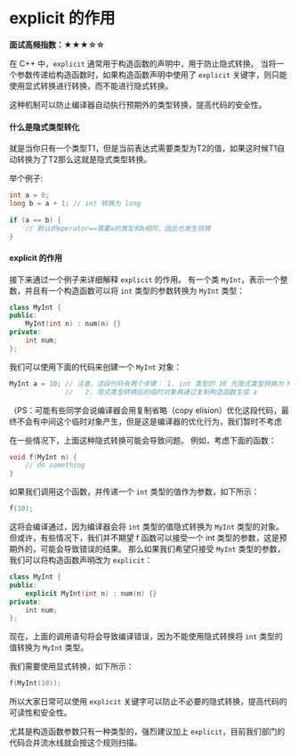 # explicit 的作用
**面试高频指数：★★★☆☆**

在 C++ 中，`explicit` 通常用于构造函数的声明中，用于防止隐式转换。
当将一个参数传递给构造函数时，如果构造函数声明中使用了 `explicit` 关键字，则只能使用显式转换进行转换，而不能进行隐式转换。

这种机制可以防止编译器自动执行预期外的类型转换，提高代码的安全性。

#### 什么是隐式类型转化

就是当你只有一个类型T1，但是当前表达式需要类型为T2的值，如果这时候T1自动转换为了T2那么这就是隐式类型转换。

举个例子:

```cpp
int a = 0;
long b = a + 1; // int 转换为 long
 
if (a == b) {
    // 默认的operator==需要a的类型和b相同，因此也发生转换
}
```

#### explicit 的作用

接下来通过一个例子来详细解释 `explicit` 的作用。
有一个类 `MyInt`，表示一个整数，并且有一个构造函数可以将 `int` 类型的参数转换为 `MyInt` 类型：

```cpp
class MyInt {
public:
    MyInt(int n) : num(n) {}
private:
    int num;
};
```
我们可以使用下面的代码来创建一个 `MyInt` 对象：
```cpp
MyInt a = 10; // 注意，这段代码有两个步骤： 1. int 类型的 10 先隐式类型转换为 MyInt 的一个临时对象
              //   2. 隐式类型转换后的临时对象再通过复制构造函数生成 a
```
（PS：可能有些同学会说编译器会用复制省略（copy elision）优化这段代码，最终不会有中间这个临时对象产生，但是这是编译器的优化行为，我们暂时不考虑

在一些情况下，上面这种隐式转换可能会导致问题。
例如，考虑下面的函数：

```cpp
void f(MyInt n) {
    // do something
}
```
如果我们调用这个函数，并传递一个 `int` 类型的值作为参数，如下所示：
```cpp
f(10);
```
这将会编译通过，因为编译器会将 `int` 类型的值隐式转换为 `MyInt` 类型的对象。
但或许，有些情况下，我们并不期望 f 函数可以接受一个 int 类型的参数，这是预期外的，可能会导致错误的结果。
那么如果我们希望只接受 `MyInt` 类型的参数，我们可以将构造函数声明改为 `explicit`：

```cpp
class MyInt {
public:
    explicit MyInt(int n) : num(n) {}
private:
    int num;
};
```
现在，上面的调用语句将会导致编译错误，因为不能使用隐式转换将 `int` 类型的值转换为 `MyInt` 类型。

我们需要使用显式转换，如下所示：

```cpp
f(MyInt(10));
```
所以大家日常可以使用 `explicit` 关键字可以防止不必要的隐式转换，提高代码的可读性和安全性。

尤其是构造函数参数只有一种类型的，强烈建议加上 `explicit`，目前我们部门的代码合并流水线就会按这个规则扫描。

 
